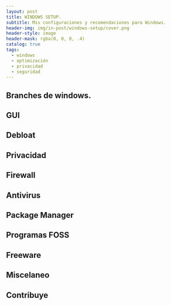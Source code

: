 ```yaml
---
layout: post
title: WINDOWS SETUP.
subtitle: Mis configuraciones y recomendaciones para Windows.
header-img: img/in-post/windows-setup/cover.png
header-style: image
header-mask: rgba(0, 0, 0, .4)
catalog: true
tags:
  - windows
  - optimización
  - privacidad
  - seguridad
---
```


<!-- HTML Meta Tags -->
<meta property="og:title" content="WINDOWS SETUP">
<meta name="description" content="Mis configuraciones y recomendaciones para windows">
<meta property="og:site_name" content="QuantumWavves">

<!-- Facebook Meta Tags -->
<meta property="og:url" content="https://quantumwavves.github.io/2023/09/24/windows-collection/">
<meta property="og:type" content="website">
<meta property="og:title" content="WINDOWS SETUP">
<meta property="og:description" content="Mis configuraciones y recomendaciones para windows">
<meta property="og:image" content="https://quantumwavves.github.io/img/in-post/windows_setup/cover.png">

<!-- Twitter Meta Tags -->
<meta name="twitter:card" content="summary_large_image">
<meta property="twitter:domain" content="quantumwavves.github.io">
<meta property="twitter:url" content="https://quantumwavves.github.io/2023/09/24/windows-collection/">
<meta name="twitter:title" content="ANDROID GUIDE">
<meta name="twitter:description" content="Mis configuraciones y recomendaciones para windows">
<meta name="twitter:image" content="https://quantumwavves.github.io/img/in-post/windows_setup/cover.png">


## Branches de windows.
## GUI
## Debloat
## Privacidad
## Firewall
## Antivirus
## Package Manager
## Programas FOSS
## Freeware
## Miscelaneo
## Contribuye
